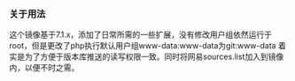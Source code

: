 ### 关于用法
这个镜像基于7.1.x，添加了日常所需的一些扩展，没有修改用户组依然运行于root，但是更改了php执行默认用户组www-data:www-data为git:www-data 着实是为了方便于版本库推送的读写权限一致。同时将网易sources.list加入到镜像内，以便不时之需。
